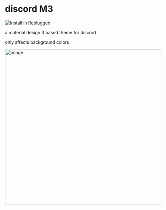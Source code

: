 # discord M3
[![Install in Replugged](https://img.shields.io/badge/-Install%20in%20Replugged-blue?style=for-the-badge&logo=none)](https://replugged.dev/install?identifier=jiltq/discord-m3&source=github)

a material design 3 based theme for discord

only affects background colors

<img width="500" alt="image" src="https://user-images.githubusercontent.com/89758063/226481930-e684e8f4-31cd-4ba7-9094-d5d8594b55cc.png">
